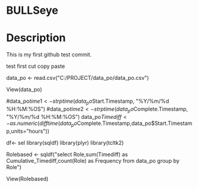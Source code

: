 # BULLSeye

Description
=============
This is my first github test commit.

test
first cut copy paste


data_po <- read.csv("C:/PROJECT/data_po/data_po.csv")


View(data_po)

#data_po$time1 <- strptime(data_po$Start.Timestamp, "%Y/%m/%d %H:%M:%OS")
#data_po$time2 <- strptime(data_po$Complete.Timestamp, "%Y/%m/%d %H:%M:%OS")
data_po$Timediff <- as.numeric(difftime(data_po$Complete.Timestamp,data_po$Start.Timestamp,units="hours"))


df<- sel
library(sqldf)
library(plyr)
library(tcltk2)

Rolebased <- sqldf("select Role,sum(Timediff) as Cumulative_Timediff,count(Role) as Frequency from data_po group by Role")

View(Rolebased)
